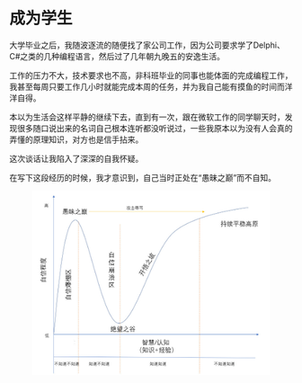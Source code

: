 # 成为学生

大学毕业之后，我随波逐流的随便找了家公司工作，因为公司要求学了Delphi、C#之类的几种编程语言，然后过了几年朝九晚五的安逸生活。

工作的压力不大，技术要求也不高，非科班毕业的同事也能体面的完成编程工作，我甚至每周只要工作几小时就能完成本周的任务，并为我自己能有摸鱼的时间而洋洋自得。

本以为生活会这样平静的继续下去，直到有一次，跟在微软工作的同学聊天时，发现很多随口说出来的名词自己根本连听都没听说过，一些我原本以为没有人会真的弄懂的原理知识，对方也是信手拈来。

这次谈话让我陷入了深深的自我怀疑。

在写下这段经历的时候，我才意识到，自己当时正处在“愚昧之巅”而不自知。

<figure><img src="../.gitbook/assets/305188283604f96667dd4f1.97971394.png" alt=""><figcaption></figcaption></figure>


